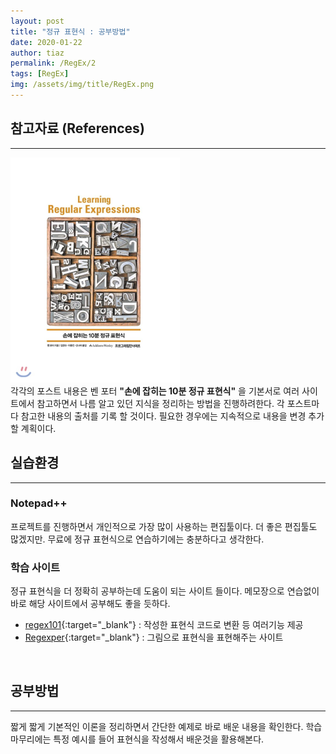 ```yaml
---
layout: post
title: "정규 표현식 : 공부방법"
date: 2020-01-22
author: tiaz
permalink: /RegEx/2
tags: [RegEx]
img: /assets/img/title/RegEx.png
---
```

## 참고자료 (References)
---
![손에 잡히는 10분 정규 표현식](/assets/img/content/RegEx/RegEx-book.png)
<br>
각각의 포스트 내용은 벤 포터 **"손에 잡히는 10분 정규 표현식"** 을 기본서로 여러 사이트에서 참고하면서 나름 알고 있던 지식을 정리하는 방법을 진행하려한다. 각 포스트마다 참고한 내용의 출처를 기록 할 것이다. 필요한 경우에는 지속적으로 내용을 변경 추가 할 계획이다.
<br/>

## 실습환경
---
### Notepad++
프로젝트를 진행하면서 개인적으로 가장 많이 사용하는 편집툴이다. 더 좋은 편집툴도 많겠지만. 무료에 정규 표현식으로 연습하기에는 충분하다고 생각한다.
<br/>

### 학습 사이트
정규 표현식을 더 정확히 공부하는데 도움이 되는 사이트 들이다. 메모장으로 연습없이 바로 해당 사이트에서 공부해도 좋을 듯하다.
- [regex101](https://regex101.com/){:target="_blank"} : 작성한 표현식 코드로 변환 등 여러기능 제공
- [Regexper](https://regexper.com/){:target="_blank"} : 그림으로 표현식을 표현해주는 사이트
<br/>

## 공부방법
---
짧게 짧게 기본적인 이론을 정리하면서 간단한 예제로 바로 배운 내용을 확인한다. 학습 마무리에는 특정 예시를 들어 표현식을 작성해서 배운것을 활용해본다.
<br/>